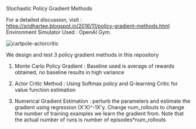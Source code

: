 Stochastic Policy Gradient Methods

For a detailed discussion, visit : https://sridhartee.blogspot.in/2016/11/policy-gradient-methods.html
Environment Simulator Used : OpenAI Gym.

![cartpole-actorcritic](https://user-images.githubusercontent.com/25884784/60865345-b568d680-a1da-11e9-9299-b55ee0d6bcee.png)


We design and test 3 policy gradient methods in this repository

1) Monte Carlo Policy Gradient : Baseline used is average of rewards obtained, no baseline results in high variance

2) Actor Critic Method : Using Softmax policy and Q-learning Critic for value function estimation

3) Numerical Gradient Estimation : perturb the parameters and estimate the gradient using regression (X'X)^-1X'y. 
Change num_rollouts to change the number of training examples we learn the gradient from.
Note that the actual number of runs is number of episodes*num_rollouts
